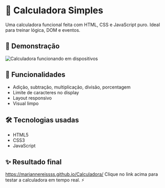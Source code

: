 # 🧮 Calculadora Simples

Uma calculadora funcional feita com HTML, CSS e JavaScript puro. Ideal para treinar lógica, DOM e eventos.

## 📱 Demonstração

![Calculadora funcionando em dispositivos](./assets/imagens/mockup-calculadora.png)


## 🚀 Funcionalidades

- Adição, subtração, multiplicação, divisão, porcentagem
- Limite de caracteres no display
- Layout responsivo
- Visual limpo

## 🛠️ Tecnologias usadas

- HTML5
- CSS3
- JavaScript

## ✨ Resultado final
https://mariannereissss.github.io/Calculadora/
Clique no link acima para testar a calculadora em tempo real. ⚡

